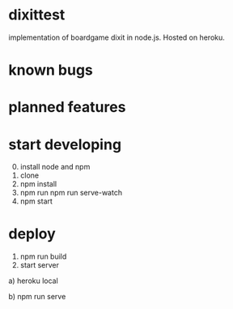 # dixittest
implementation of boardgame dixit in node.js. Hosted on heroku.

# known bugs

# planned features

# start developing 
0. install node and npm
1. clone
2. npm install
3. npm run npm run serve-watch
4. npm start

# deploy
1. npm run build
2. start server

  a) heroku local

  b) npm run serve

